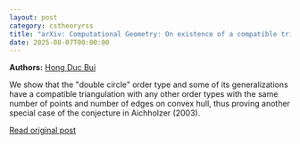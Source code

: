 ```yaml
---
layout: post
category: cstheoryrss
title: "arXiv: Computational Geometry: On existence of a compatible triangulation with the double circle order"
date: 2025-08-07T00:00:00
---
```


**Authors:** [Hong Duc Bui](https://dblp.uni-trier.de/search?q=Hong+Duc+Bui)

We show that the "double circle" order type and some of its generalizations
have a compatible triangulation with any other order types with the same number
of points and number of edges on convex hull, thus proving another special case
of the conjecture in Aichholzer (2003).

[Read original post](http://arxiv.org/abs/2508.04602v1)
